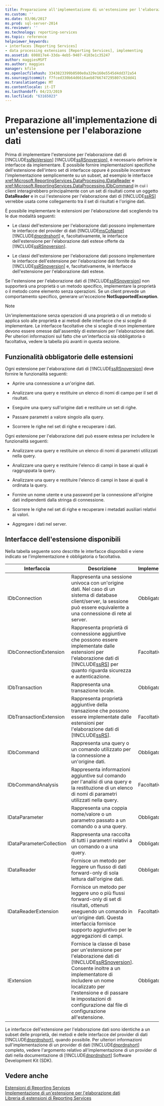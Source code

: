 ```yaml
---
title: Preparazione all'implementazione di un'estensione per l'elaborazione dati | Microsoft Docs
ms.custom: ''
ms.date: 03/06/2017
ms.prod: sql-server-2014
ms.reviewer: ''
ms.technology: reporting-services
ms.topic: reference
helpviewer_keywords:
- interfaces [Reporting Services]
- data processing extensions [Reporting Services], implementing
ms.assetid: 698817e4-33da-4eb5-9407-4103e1c35247
author: maggiesMSFT
ms.author: maggies
manager: kfile
ms.openlocfilehash: 3343823399b0500e0a329e160e5545d4dd372a54
ms.sourcegitcommit: f7fced330b64d6616aeb8766747295807c92dd41
ms.translationtype: MT
ms.contentlocale: it-IT
ms.lasthandoff: 04/23/2019
ms.locfileid: "63165023"
---
```

# <a name="preparing-to-implement-a-data-processing-extension"></a>Preparazione all'implementazione di un'estensione per l'elaborazione dati
  Prima di implementare l'estensione per l'elaborazione dati di [!INCLUDE[ssNoVersion](../../../includes/ssnoversion-md.md)] [!INCLUDE[ssRSnoversion](../../../includes/ssrsnoversion-md.md)], è necessario definire le interfacce da implementare. È possibile fornire implementazioni specifiche dell'estensione dell'intero set di interfacce oppure è possibile incentrare l'implementazione semplicemente su un subset, ad esempio le interfacce <xref:Microsoft.ReportingServices.DataProcessing.IDataReader> e <xref:Microsoft.ReportingServices.DataProcessing.IDbCommand> in cui i client interagirebbero principalmente con un set di risultati come un oggetto **DataReader** e in cui l'estensione per l'elaborazione dati di [!INCLUDE[ssRS](../../../includes/ssrs.md)] verrebbe usata come collegamento tra il set di risultati e l'origine dati.  
  
 È possibile implementare le estensioni per l'elaborazione dati scegliendo tra le due modalità seguenti:  
  
-   Le classi dell'estensione per l'elaborazione dati possono implementare le interfacce del provider di dati [!INCLUDE[msCoName](../../../includes/msconame-md.md)] [!INCLUDE[dnprdnshort](../../../includes/dnprdnshort-md.md)] e, facoltativamente, le interfacce dell'estensione per l'elaborazione dati estese offerte da [!INCLUDE[ssRSnoversion](../../../includes/ssrsnoversion-md.md)].  
  
-   Le classi dell'estensione per l'elaborazione dati possono implementare le interfacce dell'estensione per l'elaborazione dati fornite da [!INCLUDE[ssRSnoversion](../../../includes/ssrsnoversion-md.md)] e, facoltativamente, le interfacce dell'estensione per l'elaborazione dati estese.  
  
 Se l'estensione per l'elaborazione dati di [!INCLUDE[ssRSnoversion](../../../includes/ssrsnoversion-md.md)] non supporterà una proprietà o un metodo specifico, implementare la proprietà o il metodo come elemento senza operazioni. Se un client prevede un comportamento specifico, generare un'eccezione **NotSupportedException**.  
  
> [!NOTE]  
>  Un'implementazione senza operazioni di una proprietà o di un metodo si applica solo alle proprietà e ai metodi delle interfacce che si sceglie di implementare. Le interfacce facoltative che si sceglie di non implementare devono essere omesse dall'assembly di estensioni per l'elaborazione dati. Per ulteriori informazioni sul fatto che un'interfaccia sia obbligatoria o facoltativa, vedere la tabella più avanti in questa sezione.  
  
## <a name="required-extension-functionality"></a>Funzionalità obbligatorie delle estensioni  
 Ogni estensione per l'elaborazione dati di [!INCLUDE[ssRSnoversion](../../../includes/ssrsnoversion-md.md)] deve fornire le funzionalità seguenti:  
  
-   Aprire una connessione a un'origine dati.  
  
-   Analizzare una query e restituire un elenco di nomi di campo per il set di risultati.  
  
-   Eseguire una query sull'origine dati e restituire un set di righe.  
  
-   Passare parametri a valore singolo alla query.  
  
-   Scorrere le righe nel set di righe e recuperare i dati.  
  
 Ogni estensione per l'elaborazione dati può essere estesa per includere le funzionalità seguenti:  
  
-   Analizzare una query e restituire un elenco di nomi di parametri utilizzati nella query.  
  
-   Analizzare una query e restituire l'elenco di campi in base ai quali è raggruppata la query.  
  
-   Analizzare una query e restituire l'elenco di campi in base ai quali è ordinata la query.  
  
-   Fornire un nome utente e una password per la connessione all'origine dati indipendenti dalla stringa di connessione.  
  
-   Scorrere le righe nel set di righe e recuperare i metadati ausiliari relativi ai valori.  
  
-   Aggregare i dati nel server.  
  
## <a name="available-extension-interfaces"></a>Interfacce dell'estensione disponibili  
 Nella tabella seguente sono descritte le interfacce disponibili e viene indicato se l'implementazione è obbligatoria o facoltativa.  
  
|Interfaccia|Descrizione|Implementazione|  
|---------------|-----------------|--------------------|  
|IDbConnection|Rappresenta una sessione univoca con un'origine dati. Nel caso di un sistema di database client/server, la sessione può essere equivalente a una connessione di rete al server.|Obbligatorio|  
|IDbConnectionExtension|Rappresenta proprietà di connessione aggiuntive che possono essere implementate dalle estensioni per l'elaborazione dati di [!INCLUDE[ssRS](../../../includes/ssrs.md)] per quanto riguarda sicurezza e autenticazione.|Facoltativo|  
|IDbTransaction|Rappresenta una transazione locale.|Obbligatorio|  
|IDbTransactionExtension|Rappresenta proprietà aggiuntive della transazione che possono essere implementate dalle estensioni per l'elaborazione dati di [!INCLUDE[ssRS](../../../includes/ssrs.md)].|Facoltativo|  
|IDbCommand|Rappresenta una query o un comando utilizzato per la connessione a un'origine dati.|Obbligatorio|  
|IDbCommandAnalysis|Rappresenta informazioni aggiuntive sul comando per l'analisi di una query e la restituzione di un elenco di nomi di parametri utilizzati nella query.|Facoltativo|  
|IDataParameter|Rappresenta una coppia nome/valore o un parametro passato a un comando o a una query.|Obbligatorio|  
|IDataParameterCollection|Rappresenta una raccolta di tutti i parametri relativi a un comando o a una query.|Obbligatorio|  
|IDataReader|Fornisce un metodo per leggere un flusso di dati forward-only di sola lettura dall'origine dati.|Obbligatorio|  
|IDataReaderExtension|Fornisce un metodo per leggere uno o più flussi forward-only di set di risultati, ottenuti eseguendo un comando in un'origine dati. Questa interfaccia fornisce supporto aggiuntivo per le aggregazioni di campi.|Facoltativo|  
|IExtension|Fornisce la classe di base per un'estensione per l'elaborazione dati di [!INCLUDE[ssRSnoversion](../../../includes/ssrsnoversion-md.md)]. Consente inoltre a un implementatore di includere un nome localizzato per l'estensione e di passare le impostazioni di configurazione dal file di configurazione all'estensione.|Obbligatorio|  
  
 Le interfacce dell'estensione per l'elaborazione dati sono identiche a un subset delle proprietà, dei metodi e delle interfacce del provider di dati [!INCLUDE[dnprdnshort](../../../includes/dnprdnshort-md.md)], quando possibile. Per ulteriori informazioni sull'implementazione di un provider di dati [!INCLUDE[dnprdnshort](../../../includes/dnprdnshort-md.md)] completo, vedere l'argomento relativo all'implementazione di un provider di dati nella documentazione di [!INCLUDE[dnprdnshort](../../../includes/dnprdnshort-md.md)] Software Development Kit (SDK).  
  
## <a name="see-also"></a>Vedere anche  
 [Estensioni di Reporting Services](../reporting-services-extensions.md)   
 [Implementazione di un'estensione per l'elaborazione dati](implementing-a-data-processing-extension.md)   
 [Libreria di estensioni di Reporting Services](../reporting-services-extension-library.md)  
  
  
